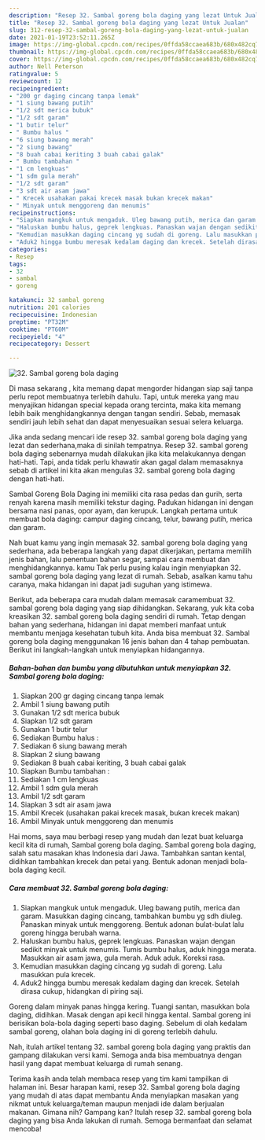 ```yaml
---
description: "Resep 32. Sambal goreng bola daging yang lezat Untuk Jualan"
title: "Resep 32. Sambal goreng bola daging yang lezat Untuk Jualan"
slug: 312-resep-32-sambal-goreng-bola-daging-yang-lezat-untuk-jualan
date: 2021-01-19T23:52:11.265Z
image: https://img-global.cpcdn.com/recipes/0ffda58ccaea683b/680x482cq70/32-sambal-goreng-bola-daging-foto-resep-utama.jpg
thumbnail: https://img-global.cpcdn.com/recipes/0ffda58ccaea683b/680x482cq70/32-sambal-goreng-bola-daging-foto-resep-utama.jpg
cover: https://img-global.cpcdn.com/recipes/0ffda58ccaea683b/680x482cq70/32-sambal-goreng-bola-daging-foto-resep-utama.jpg
author: Nell Peterson
ratingvalue: 5
reviewcount: 12
recipeingredient:
- "200 gr daging cincang tanpa lemak"
- "1 siung bawang putih"
- "1/2 sdt merica bubuk"
- "1/2 sdt garam"
- "1 butir telur"
- " Bumbu halus "
- "6 siung bawang merah"
- "2 siung bawang"
- "8 buah cabai keriting 3 buah cabai galak"
- " Bumbu tambahan "
- "1 cm lengkuas"
- "1 sdm gula merah"
- "1/2 sdt garam"
- "3 sdt air asam jawa"
- " Krecek usahakan pakai krecek masak bukan krecek makan"
- " Minyak untuk menggoreng dan menumis"
recipeinstructions:
- "Siapkan mangkuk untuk mengaduk. Uleg bawang putih, merica dan garam. Masukkan daging cincang, tambahkan bumbu yg sdh diuleg. Panaskan minyak untuk menggoreng. Bentuk adonan bulat-bulat lalu goreng hingga berubah warna."
- "Haluskan bumbu halus, geprek lengkuas. Panaskan wajan dengan sedikit minyak untuk menumis. Tumis bumbu halus, aduk hingga merata. Masukkan air asam jawa, gula merah. Aduk aduk. Koreksi rasa."
- "Kemudian masukkan daging cincang yg sudah di goreng. Lalu masukkan pula krecek."
- "Aduk2 hingga bumbu meresak kedalam daging dan krecek. Setelah dirasa cukup, hidangkan di piring saji."
categories:
- Resep
tags:
- 32
- sambal
- goreng

katakunci: 32 sambal goreng 
nutrition: 201 calories
recipecuisine: Indonesian
preptime: "PT32M"
cooktime: "PT60M"
recipeyield: "4"
recipecategory: Dessert

---
```



![32. Sambal goreng bola daging](https://img-global.cpcdn.com/recipes/0ffda58ccaea683b/680x482cq70/32-sambal-goreng-bola-daging-foto-resep-utama.jpg)

Di masa  sekarang , kita memang dapat mengorder hidangan siap saji tanpa perlu repot membuatnya terlebih dahulu. Tapi, untuk mereka yang mau menyajikan hidangan special kepada orang tercinta, maka kita memang lebih baik menghidangkannya dengan tangan sendiri. Sebab, memasak sendiri jauh lebih sehat dan dapat menyesuaikan sesuai selera keluarga.

Jika anda sedang mencari ide resep 32. sambal goreng bola daging yang lezat dan sederhana,maka di sinilah tempatnya. Resep 32. sambal goreng bola daging  sebenarnya mudah dilakukan jika kita melakukannya dengan hati-hati. Tapi, anda tidak perlu khawatir akan gagal dalam memasaknya 
sebab di artikel ini kita akan mengulas 32. sambal goreng bola daging dengan hati-hati.  

Sambal Goreng Bola Daging ini memiliki cita rasa pedas dan gurih, serta renyah karena masih memiliki tekstur daging. Padukan hidangan ini dengan bersama nasi panas, opor ayam, dan kerupuk. Langkah pertama untuk membuat bola daging: campur daging cincang, telur, bawang putih, merica dan garam.

Nah buat kamu yang ingin memasak 32. sambal goreng bola daging yang sederhana, ada beberapa langkah yang dapat dikerjakan, pertama memilih jenis bahan, lalu penentuan bahan segar, sampai cara membuat dan menghidangkannya. kamu Tak perlu pusing kalau ingin menyiapkan 32. sambal goreng bola daging yang lezat di rumah. Sebab, asalkan kamu  tahu caranya, maka hidangan ini dapat jadi suguhan yang istimewa.

Berikut, ada beberapa cara mudah dalam memasak caramembuat 32. sambal goreng bola daging yang siap dihidangkan. Sekarang, yuk kita coba kreasikan 32. sambal goreng bola daging sendiri di rumah. Tetap dengan bahan yang sederhana, hidangan ini dapat memberi manfaat untuk membantu menjaga kesehatan tubuh kita. Anda bisa membuat 32. Sambal goreng bola daging menggunakan 16 jenis bahan dan 4 tahap pembuatan. Berikut ini langkah-langkah untuk menyiapkan hidangannya.

<!--inarticleads1-->

##### Bahan-bahan dan bumbu yang dibutuhkan untuk menyiapkan 32. Sambal goreng bola daging:

1. Siapkan 200 gr daging cincang tanpa lemak
1. Ambil 1 siung bawang putih
1. Gunakan 1/2 sdt merica bubuk
1. Siapkan 1/2 sdt garam
1. Gunakan 1 butir telur
1. Sediakan  Bumbu halus :
1. Sediakan 6 siung bawang merah
1. Siapkan 2 siung bawang
1. Sediakan 8 buah cabai keriting, 3 buah cabai galak
1. Siapkan  Bumbu tambahan :
1. Sediakan 1 cm lengkuas
1. Ambil 1 sdm gula merah
1. Ambil 1/2 sdt garam
1. Siapkan 3 sdt air asam jawa
1. Ambil  Krecek (usahakan pakai krecek masak, bukan krecek makan)
1. Ambil  Minyak untuk menggoreng dan menumis


Hai moms, saya mau berbagi resep yang mudah dan lezat buat keluarga kecil kita di rumah, Sambal goreng bola daging. Sambal goreng bola daging, salah satu masakan khas Indonesia dari Jawa. Tambahkan santan kental, didihkan tambahkan krecek dan petai yang. Bentuk adonan menjadi bola-bola daging kecil. 

<!--inarticleads2-->

##### Cara membuat 32. Sambal goreng bola daging:

1. Siapkan mangkuk untuk mengaduk. Uleg bawang putih, merica dan garam. Masukkan daging cincang, tambahkan bumbu yg sdh diuleg. Panaskan minyak untuk menggoreng. Bentuk adonan bulat-bulat lalu goreng hingga berubah warna.
1. Haluskan bumbu halus, geprek lengkuas. Panaskan wajan dengan sedikit minyak untuk menumis. Tumis bumbu halus, aduk hingga merata. Masukkan air asam jawa, gula merah. Aduk aduk. Koreksi rasa.
1. Kemudian masukkan daging cincang yg sudah di goreng. Lalu masukkan pula krecek.
1. Aduk2 hingga bumbu meresak kedalam daging dan krecek. Setelah dirasa cukup, hidangkan di piring saji.


Goreng dalam minyak panas hingga kering. Tuangi santan, masukkan bola daging, didihkan. Masak dengan api kecil hingga kental. Sambal goreng ini berisikan bola-bola daging seperti baso daging. Sebelum di olah kedalam sambal goreng, olahan bola daging ini di goreng terlebih dahulu. 

Nah, itulah artikel tentang  32. sambal goreng bola daging  yang praktis dan gampang dilakukan versi kami. Semoga anda bisa membuatnya dengan hasil yang dapat membuat keluarga di rumah senang. 

Terima kasih anda telah membaca resep yang tim kami tampilkan di halaman ini. Besar harapan kami, resep  32. Sambal goreng bola daging yang mudah di atas dapat membantu Anda menyiapkan masakan yang nikmat untuk keluarga/teman maupun menjadi ide dalam berjualan makanan. Gimana nih? Gampang kan? Itulah resep 32. sambal goreng bola daging yang bisa Anda lakukan di rumah. Semoga bermanfaat dan selamat mencoba!

